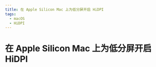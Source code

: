 ```yaml
---
title: 在 Apple Silicon Mac 上为低分屏开启 HiDPI
tags:
  - macOS
  - HiDPI
---
```


# 在 Apple Silicon Mac 上为低分屏开启 HiDPI
